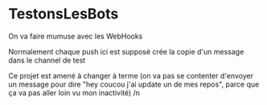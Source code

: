 # TestonsLesBots
On va faire mumuse avec les WebHooks

Normalement chaque push ici est supposé crée la copie d'un message dans le channel de test

Ce projet est amené à changer à terme (on va pas se contenter d'envoyer un message pour dire "hey coucou j'ai update un de mes repos", parce que ça va pas aller loin vu mon inactivité)
/n
